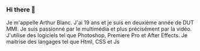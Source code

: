 ### Hi there 👋
Je m'appelle Arthur Blanc.
J'ai 19 ans et je suis en deuxième année de DUT MMI. Je suis passionné par le multimédia et plus précisément par la vidéo. 
J'utilise des logiciels tel que Photoshop, Premiere Pro et After Effects.
Je maitrise des langages tel que Html, CSS et Js
